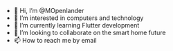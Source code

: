 - 👋 Hi, I’m @MOpenlander
- 👀 I’m interested in computers and technology
- 🌱 I’m currently learning Flutter development
- 💞️ I’m looking to collaborate on the smart home future
- 📫 How to reach me by email

<!---
MOpenlander/MOpenlander is a ✨ special ✨ repository because its `README.md` (this file) appears on your GitHub profile.
You can click the Preview link to take a look at your changes.
--->

